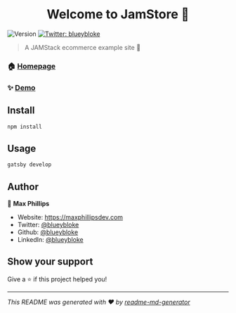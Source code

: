 <h1 align="center">Welcome to JamStore 👋</h1>
<p>
  <img alt="Version" src="https://img.shields.io/badge/version-1.0.0-blue.svg?cacheSeconds=2592000" />
  <a href="https://twitter.com/blueybloke" target="_blank">
    <img alt="Twitter: blueybloke" src="https://img.shields.io/twitter/follow/blueybloke.svg?style=social" />
  </a>
</p>

> A JAMStack ecommerce example site 💖

### 🏠 [Homepage](jamstore.maxphillipsdev.com)

### ✨ [Demo](jamstore.maxphillipsdev.com)

## Install

```sh
npm install
```

## Usage

```sh
gatsby develop
```

## Author

👤 **Max Phillips**

- Website: https://maxphillipsdev.com
- Twitter: [@blueybloke](https://twitter.com/blueybloke)
- Github: [@blueybloke](https://github.com/blueybloke)
- LinkedIn: [@blueybloke](https://linkedin.com/in/blueybloke)

## Show your support

Give a ⭐️ if this project helped you!

---

_This README was generated with ❤️ by [readme-md-generator](https://github.com/kefranabg/readme-md-generator)_
